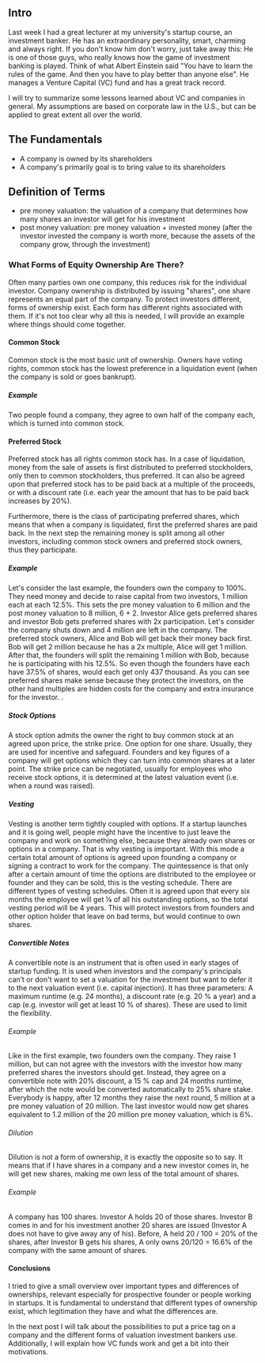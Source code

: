 ## Intro
Last week I had a great lecturer at my university's startup course, an investment banker.
He has an extraordinary personality, smart, charming and always right.
If you don't know him don't worry, just take away this: He is one of those guys,
who really knows how the game of investment banking is played.
Think of what Albert Einstein said "You have to learn the rules of the game. And then you have to play better than anyone else". He manages a Venture Capital (VC) fund and has a great track record.

I will try to summarize some lessons learned about VC and companies in general.
My assumptions are based on corporate law in the U.S., but can be applied to great extent all over the world.


## The Fundamentals
* A company is owned by its shareholders
* A company's primarily goal is to bring value to its shareholders

## Definition of Terms
* pre money valuation: the valuation of a company that determines how many shares an investor will get for his investment
* post money valuation: pre money valuation + invested money (after the investor invested the company is worth more, because the assets of the company grow, through the investment)

### What Forms of Equity Ownership Are There?
Often many parties own one company, this reduces risk for the individual investor. Company ownership is distributed by issuing "shares", one share represents an equal part of the company.
To protect investors different, forms of ownership exist. Each form has different rights associated with them. If it's not too clear why all this is needed, I will provide an example where things should come together.

#### Common Stock
Common stock is the most basic unit of ownership. Owners have voting rights, common stock has the lowest preference in a liquidation event (when the company is sold or goes bankrupt).

##### Example
Two people found a company, they agree to own half of the company each, which is turned into common stock.

#### Preferred Stock
Preferred stock has all rights common stock has. In a case of liquidation, money from the sale of assets is first distributed to preferred stockholders, only then to common stockholders, thus preferred. It can also be agreed upon that preferred stock has to be paid back at a multiple of the proceeds, or with a discount rate (i.e. each year the amount that has to be paid back increases by 20%).

Furthermore, there is the class of participating preferred shares, which means that when a company is liquidated, first the preferred shares are paid back. In the next step the remaining money is split among all other investors, including common stock owners and preferred stock owners, thus they participate.

##### Example
Let's consider the last example, the founders own the company to 100%. They need money and decide to raise capital from two investors, 1 million each at each 12.5%. This sets the pre money valuation to 6 million and the post money valuation to 8 million, 6 + 2. Investor Alice gets preferred shares and investor Bob gets preferred shares with 2x participation.
Let's consider the company shuts down and 4 million are left in the company. The preferred stock owners, Alice and Bob will get back their money back first. Bob will get 2 million because he has a 2x multiple, Alice will get 1 million. After that, the founders will split the remaining 1 million with Bob, because he is participating with his 12.5%. So even though the founders have each have 37.5% of shares, would each get only 437 thousand. As you can see preferred shares make sense because they protect the investors, on the other hand multiples are hidden costs for the company and extra insurance for the investor.
.
##### Stock Options
A stock option admits the owner the right to buy common stock at an agreed upon price, the strike price. One option for one share. Usually, they are used for incentive and safeguard. Founders and key figures of a company will get options which they can turn into common shares at a later point. The strike price can be negotiated, usually for employees who receive stock options, it is determined at the latest valuation event (i.e. when a round was raised).

##### Vesting
Vesting is another term tightly coupled with options. If a startup launches and it is going well, people might have the incentive to just leave the company and work on something else, because they already own shares or options in a company. That is why vesting is important. With this mode a certain total amount of options is agreed upon founding a company or signing a contract to work for the company. The quintessence is that only after a certain amount of time the options are distributed to the employee or founder and they can be sold, this is the vesting schedule. There are different types of vesting schedules. Often it is agreed upon that every six months the employee will get ⅛ of all his outstanding options, so the total vesting period will be 4 years. This will protect investors from founders and other option holder that leave on bad terms, but would continue to own shares.

##### Convertible Notes
A convertible note is an instrument that is often used in early stages of startup funding. It is used when investors and the company's principals can’t or don't want to set a valuation for the investment but want to defer it to the next valuation event (i.e. capital injection). It has three parameters: A maximum runtime (e.g. 24 months), a discount rate (e.g. 20 % a year) and a cap (e.g. investor will get at least 10 % of shares). These are used to limit the flexibility.

###### Example
Like in the first example, two founders own the company. They raise 1 million, but can not agree with the investors  with the investor how many preferred shares the investors should get. Instead, they agree on a convertible note with 20% discount, a 15 % cap and 24 months runtime, after which the note would be converted automatically to 25% share stake. Everybody is happy, after 12 months they raise the next round, 5 million at a pre money valuation of 20 million. The last investor would now get shares equivalent to 1.2 million of the 20 million pre money valuation, which is 6%.

###### Dilution
Dilution is not a form of ownership, it is exactly the opposite so to say. It means that if I have shares in a company and a new investor comes in, he will get new shares, making me own less of the total amount of shares.

###### Example
A company has 100 shares. Investor A holds 20 of those shares. Investor B comes in and for his investment another 20 shares are issued (Investor A does not have to give away any of his). Before, A held 20 / 100 = 20% of the shares, after Investor B gets his shares, A only owns 20/120 = 16.6% of the company with the same amount of shares.


#### Conclusions
I tried to give a small overview over important types and differences of ownerships, relevant especially for prospective founder or people working in startups. It is fundamental to understand that different types of ownership exist, which legitimation they have and what the differences are.

In the next post I will talk about the possibilities to put a price tag on a company and the different forms of valuation investment bankers use. Additionally, I will explain how VC funds work and get a bit into their motivations.
